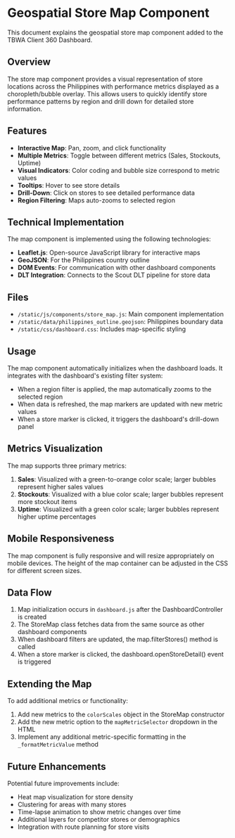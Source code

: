 # Geospatial Store Map Component

This document explains the geospatial store map component added to the TBWA Client 360 Dashboard.

## Overview

The store map component provides a visual representation of store locations across the Philippines with performance metrics displayed as a choropleth/bubble overlay. This allows users to quickly identify store performance patterns by region and drill down for detailed store information.

## Features

- **Interactive Map**: Pan, zoom, and click functionality
- **Multiple Metrics**: Toggle between different metrics (Sales, Stockouts, Uptime)
- **Visual Indicators**: Color coding and bubble size correspond to metric values
- **Tooltips**: Hover to see store details
- **Drill-Down**: Click on stores to see detailed performance data
- **Region Filtering**: Maps auto-zooms to selected region

## Technical Implementation

The map component is implemented using the following technologies:

- **Leaflet.js**: Open-source JavaScript library for interactive maps
- **GeoJSON**: For the Philippines country outline
- **DOM Events**: For communication with other dashboard components
- **DLT Integration**: Connects to the Scout DLT pipeline for store data

## Files

- `/static/js/components/store_map.js`: Main component implementation
- `/static/data/philippines_outline.geojson`: Philippines boundary data
- `/static/css/dashboard.css`: Includes map-specific styling

## Usage

The map component automatically initializes when the dashboard loads. It integrates with the dashboard's existing filter system:

- When a region filter is applied, the map automatically zooms to the selected region
- When data is refreshed, the map markers are updated with new metric values
- When a store marker is clicked, it triggers the dashboard's drill-down panel

## Metrics Visualization

The map supports three primary metrics:

1. **Sales**: Visualized with a green-to-orange color scale; larger bubbles represent higher sales values
2. **Stockouts**: Visualized with a blue color scale; larger bubbles represent more stockout items
3. **Uptime**: Visualized with a green color scale; larger bubbles represent higher uptime percentages

## Mobile Responsiveness

The map component is fully responsive and will resize appropriately on mobile devices. The height of the map container can be adjusted in the CSS for different screen sizes.

## Data Flow

1. Map initialization occurs in `dashboard.js` after the DashboardController is created
2. The StoreMap class fetches data from the same source as other dashboard components
3. When dashboard filters are updated, the map.filterStores() method is called
4. When a store marker is clicked, the dashboard.openStoreDetail() event is triggered

## Extending the Map

To add additional metrics or functionality:

1. Add new metrics to the `colorScales` object in the StoreMap constructor
2. Add the new metric option to the `mapMetricSelector` dropdown in the HTML
3. Implement any additional metric-specific formatting in the `_formatMetricValue` method

## Future Enhancements

Potential future improvements include:

- Heat map visualization for store density
- Clustering for areas with many stores
- Time-lapse animation to show metric changes over time
- Additional layers for competitor stores or demographics
- Integration with route planning for store visits